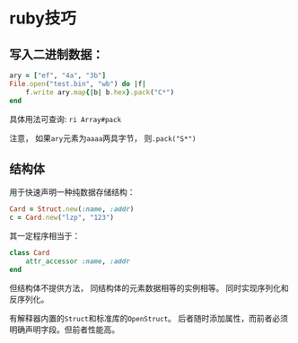 # ruby技巧

## 写入二进制数据：

``` ruby
ary = ["ef", "4a", "3b"]
File.open("test.bin", "wb") do |f|
    f.write ary.map{|b| b.hex}.pack("C*")
end
```

具体用法可查询: `ri Array#pack`

注意， 如果`ary`元素为`aaaa`两具字节， 则`.pack("S*")`

## 结构体

用于快速声明一种纯数据存储结构：

```ruby
Card = Struct.new(:name, :addr)
c = Card.new("lzp", "123")
```

其一定程序相当于：
```ruby
class Card
    attr_accessor :name, :addr
end
```

但结构体不提供方法， 同结构体的元素数据相等的实例相等。 同时实现序列化和反序列化。

有解释器内置的`Struct`和标准库的`OpenStruct`。 后者随时添加属性，而前者必须明确声明字段。但前者性能高。